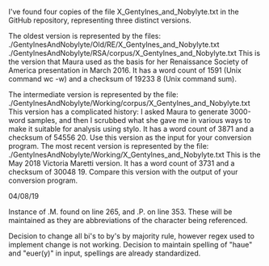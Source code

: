 I've found four copies of the file X_Gentylnes_and_Nobylyte.txt in
the GitHub repository, representing three distinct versions.

The oldest version is represented by the files:
./GentylnesAndNobylyte/Old/RE/X_Gentylnes_and_Nobylyte.txt
./GentylnesAndNobylyte/RSA/corpus/X_Gentylnes_and_Nobylyte.txt
This is the version that Maura used as the basis for her Renaissance
Society of America presentation in March 2016. It has a word count
of 1591 (Unix command wc -w) and a checksum of 19233 8 (Unix command
sum).

The intermediate version is represented by the file:
./GentylnesAndNobylyte/Working/corpus/X_Gentylnes_and_Nobylyte.txt
This version has a complicated history: I asked Maura to generate
3000-word samples, and then I scrubbed what she gave me in various
ways to make it suitable for analysis using stylo. It has a word
count of 3871 and a checksum of 54556 20. Use this version as the
input for your conversion program.  The most recent version is
represented by the file:
./GentylnesAndNobylyte/Working/X_Gentylnes_and_Nobylyte.txt
This is the May 2018 Victoria Maretti version. It has a word count
of 3731 and a checksum of 30048 19. Compare this version with the
output of your conversion program.

04/08/19

Instance of .M. found on line 265, and .P. on line 353. These will be maintained as they are abbreviations of the character being referenced.

Decision to change all bi's to by's by majority rule, however regex used to implement change is not working.
Decision to maintain spelling of "haue" and "euer(y)" in input, spellings are already standardized. 

